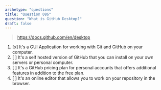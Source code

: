```yaml
---
archetype: "questions"
title: "Question 086"
question: "What is GitHub Desktop?"
draft: false
---
```



> https://docs.github.com/en/desktop
1. [x] It's a GUI Application for working with Git and GitHub on your computer.
1. [ ] It's a self hosted version of GitHub that you can install on your own servers or personal computer.
1. [ ] It's a GitHub pricing plan for personal accounts that offers additional features in addition to the free plan.
1. [ ] It's an online editor that allows you to work on your repository in the browser.
